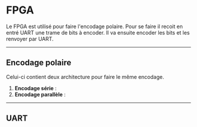 # FPGA
Le FPGA est utilisé pour faire l'encodage polaire. Pour se faire il recoit en entré UART une trame de bits à encoder. Il va ensuite encoder les bits et les renvoyer par UART.

---

## Encodage polaire
Celui-ci contient deux architecture pour faire le même encodage.
1. **Encodage série** : 
2. **Encodage parallèle** :

---

## UART
